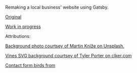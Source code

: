 Remaking a local business' website using Gatsby.

[Original](http://thebackyardretreat.com/)

[Work in progress](https://thebackyardretreat.netlify.app/)

Attributions:

[Background photo courtsey of Martin Kníže on Unsplash.](https://unsplash.com/photos/JjT_7MwREm4)

[Vines SVG background courtsey of Tyler Porter on clker.com](http://www.clker.com/clipart-vine-border-27.html)

[Contact form birds from](https://www.pikpng.com/pngvi/xxhTRh_clip-black-and-white-stock-birds-svg-wire-silhouette-dare-to-be/)
